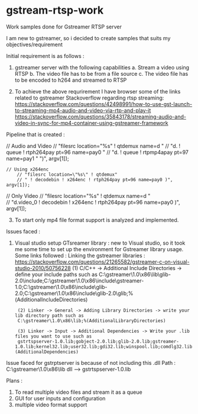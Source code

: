 # gstream-rtsp-work
Work samples done for Gstreamer RTSP server 

I am new to gstreamer, so i decided to create samples that suits my objectives/requirement

Initial requirement is as follows :
 1. gstreamer server with the following capabilities
     a. Stream a video using RTSP 
     b. The video file has to be from a file source
     c. The video file has to be encoded to h264 and streamed to RTSP 
     
 2. To achieve the above requrirement I have browser some of the links related to gstreamer
   Stackoverflow regarding rtsp streaming:
    https://stackoverflow.com/questions/42498991/how-to-use-gst-launch-to-streaming-mp4-audio-and-video-via-rtp-and-play-it
    https://stackoverflow.com/questions/35843178/streaming-audio-and-video-in-sync-for-mp4-container-using-gstreamer-framework

Pipeline that is created :
  
  // Audio and Video
  //	"filesrc location=\"%s\" ! qtdemux name=d "
	//	"d. ! queue ! rtph264pay pt=96 name=pay0 "
	//	"d. ! queue ! rtpmp4apay pt=97 name=pay1 " ")", argv[1]);

    // Using x264enc 
		// "filesrc location=\"%s\" ! qtdemux"		
		// " ! decodebin ! x264enc ! rtph264pay pt=96 name=pay0 )", argv[1]);
    
   
  // Only Video
	// "filesrc location=\"%s\" ! qtdemux name=d "		
	// "d.video_0  ! decodebin ! x264enc ! rtph264pay pt=96 name=pay0 )", argv[1]);

3. To start only mp4 file format support is analyzed and implemented.

Issues faced :
1. Visual studio setup GTsreamer library : new to Visual studio, so it took me some time to set up the environment for Gstreamer library usage.
    Some links followed :
        Linking the gstreamer libraries :
	https://stackoverflow.com/questions/21265582/gstreamer-c-on-visual-studio-2010/50756228
		(1) C/C++ -> Additional Include Directories -> define your include paths such as
		C:\gstreamer\1.0\x86\lib\glib-2.0\include;C:\gstreamer\1.0\x86\include\gstreamer-1.0;C:\gstreamer\1.0\x86\include\glib-			2.0\;C:\gstreamer\1.0\x86\include\glib-2.0\glib;%(AdditionalIncludeDirectories)

		(2) Linker -> General -> Adding Library Directories -> write your lib directory path such as
		C:\gstreamer\1.0\x86\lib;%(AdditionalLibraryDirectories)

		(3) Linker -> Input -> Additional Dependencies -> Write your .lib files you want to use such as
		gstrtspserver-1.0.lib;gobject-2.0.lib;glib-2.0.lib;gstreamer-1.0.lib;kernel32.lib;user32.lib;gdi32.lib;winspool.lib;comdlg32.lib;advapi32.lib;shell32.lib;ole32.lib;oleaut32.lib;uuid.lib;odbc32.lib;odbccp32.lib;%(AdditionalDependencies)

Issue faced for gstrptserver is because of not including this .dll
Path : C:\gstreamer\1.0\x86\lib
dll --> gstrtspserver-1.0.lib


Plans :
1. To read multiple video files and stream it as a queue
2. GUI for user inputs and configuration
3. multiple video format support
